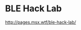 # BLE Hack Lab

<a href="http://pages.msx.wtf/ble-hack-lab/">http://pages.msx.wtf/ble-hack-lab/</a>
